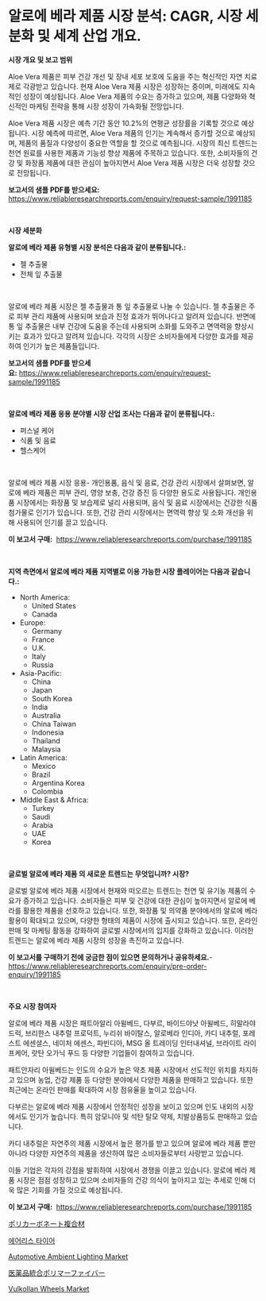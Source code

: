 <p><h1>알로에 베라 제품 시장 분석: CAGR, 시장 세분화 및 세계 산업 개요.</h1></p><p><strong>시장 개요 및 보고 범위</strong></p>
<p><p>Aloe Vera 제품은 피부 건강 개선 및 장내 세포 보호에 도움을 주는 혁신적인 자연 치료제로 각광받고 있습니다. 현재 Aloe Vera 제품 시장은 성장하는 중이며, 미래에도 지속적인 성장이 예상됩니다. Aloe Vera 제품의 수요는 증가하고 있으며, 제품 다양화와 혁신적인 마케팅 전략을 통해 시장 성장이 가속화될 전망입니다.</p><p>Aloe Vera 제품 시장은 예측 기간 동안 10.2%의 연평균 성장률을 기록할 것으로 예상됩니다. 시장 예측에 따르면, Aloe Vera 제품의 인기는 계속해서 증가할 것으로 예상되며, 제품의 품질과 다양성이 중요한 역할을 할 것으로 예측됩니다. 시장의 최신 트렌드는 천연 원료를 사용한 제품과 기능성 향상 제품에 주목하고 있습니다. 또한, 소비자들의 건강 및 화장품 제품에 대한 관심이 높아지면서 Aloe Vera 제품 시장은 더욱 성장할 것으로 전망됩니다.</p></p>
<p><strong>보고서의 샘플 PDF를 받으세요:</strong> <a href="https://www.reliableresearchreports.com/enquiry/request-sample/1991185">https://www.reliableresearchreports.com/enquiry/request-sample/1991185</a></p>
<p>&nbsp;</p>
<p><strong>시장 세분화</strong></p>
<p><strong>알로에 베라 제품 유형별 시장 분석은 다음과 같이 분류됩니다.:</strong></p>
<p><ul><li>젤 추출물</li><li>전체 잎 추출물</li></ul></p>
<p>&nbsp;</p>
<p><p>알로에 베라 제품 시장은 젤 추출물과 통 잎 추출물로 나눌 수 있습니다. 젤 추출물은 주로 피부 관리 제품에 사용되며 보습과 진정 효과가 뛰어나다고 알려져 있습니다. 반면에 통 잎 추출물은 내부 건강에 도움을 주는데 사용되며 소화를 도와주고 면역력을 향상시키는 효과가 있다고 알려져 있습니다. 각각의 시장은 소비자들에게 다양한 효과를 제공하여 인기가 높은 제품들입니다.</p></p>
<p><strong>보고서의 샘플 PDF를 받으세요:</strong>&nbsp;<a href="https://www.reliableresearchreports.com/enquiry/request-sample/1991185">https://www.reliableresearchreports.com/enquiry/request-sample/1991185</a></p>
<p>&nbsp;</p>
<p><strong> 알로에 베라 제품 응용 분야별 시장 산업 조사는 다음과 같이 분류됩니다.:</strong></p>
<p><ul><li>퍼스널 케어</li><li>식품 및 음료</li><li>헬스케어</li></ul></p>
<p>&nbsp;</p>
<p><p>알로에 베라 제품 시장 응용- 개인용품, 음식 및 음료, 건강 관리 시장에서 살펴보면, 알로에 베라 제품은 피부 관리, 영양 보충, 건강 증진 등 다양한 용도로 사용됩니다. 개인용품 시장에서는 화장품 및 보습제로 널리 사용되며, 음식 및 음료 시장에서는 건강한 식품 첨가물로 인기가 있습니다. 또한, 건강 관리 시장에서는 면역력 향상 및 소화 개선을 위해 사용되어 인기를 끌고 있습니다.</p></p>
<p><strong>이 보고서 구매:</strong>&nbsp; <a href="https://www.reliableresearchreports.com/purchase/1991185">https://www.reliableresearchreports.com/purchase/1991185</a></p>
<p>&nbsp;</p>
<p><strong>지역 측면에서 알로에 베라 제품 지역별로 이용 가능한 시장 플레이어는 다음과 같습니다.:</strong></p>
<p><ul>
    <li>
        North America:
        <ul>
            <li>United States</li>
            <li>Canada</li>
        </ul>
    </li>
    <li>
        Europe:
        <ul>
            <li>Germany</li>
            <li>France</li>
            <li>U.K.</li>
            <li>Italy</li>
            <li>Russia</li>
        </ul>
    </li>
    <li>
        Asia-Pacific:
        <ul>
            <li>China</li>
            <li>Japan</li>
            <li>South Korea</li>
            <li>India</li>
            <li>Australia</li>
            <li>China Taiwan</li>
            <li>Indonesia</li>
            <li>Thailand</li>
            <li>Malaysia</li>
        </ul>
    </li>
    <li>
        Latin America:
        <ul>
            <li>Mexico</li>
            <li>Brazil</li>
            <li>Argentina Korea</li>
            <li>Colombia</li>
        </ul>
    </li>
    <li>
        Middle East & Africa:
        <ul>
            <li>Turkey</li>
            <li>Saudi</li>
            <li>Arabia</li>
            <li>UAE</li>
            <li>Korea</li>
        </ul>
    </li>
    </ul></p>
<p>&nbsp;</p>
<p><strong>글로벌 알로에 베라 제품 의 새로운 트렌드는 무엇입니까? 시장?</strong></p>
<p><p>글로벌 알로에 베라 제품 시장에서 현재와 떠오르는 트렌드는 천연 및 유기농 제품의 수요가 증가하고 있습니다. 소비자들은 피부 및 건강에 대한 관심이 높아지면서 알로에 베라를 활용한 제품을 선호하고 있습니다. 또한, 화장품 및 의약품 분야에서의 알로에 베라 활용이 확대되고 있으며, 다양한 형태의 제품이 시장에 출시되고 있습니다. 또한, 온라인 판매 및 마케팅 활동을 강화하여 글로벌 시장에서의 입지를 강화하고 있습니다. 이러한 트렌드는 알로에 베라 제품 시장의 성장을 촉진하고 있습니다.</p></p>
<p><strong>이 보고서를 구매하기 전에 궁금한 점이 있으면 문의하거나 공유하세요.</strong>- <a href="https://www.reliableresearchreports.com/enquiry/pre-order-enquiry/1991185">https://www.reliableresearchreports.com/enquiry/pre-order-enquiry/1991185</a></p>
<p>&nbsp;</p>
<p><strong>주요 시장 참여자</strong></p>
<p><p>알로에 베라 제품 시장은 패트아알리 아윌베드, 다부르, 바이드야낫 아윌베드, 히말라야 드럭, 브리한스 내추럴 프로덕트, 누리쉬 바이탈스, 알로베라 인디아, 카디 내추럴, 포레스트 에센셜스, 네이처 에센스, 파빈디아, MSG 올 트레이딩 인터내셔널, 브라이트 라이프케어, 랏탄 오가닉 푸드 등 다양한 기업들이 참여하고 있습니다. </p><p>패트안자리 아윌베드는 인도의 수요가 높은 약초 제품 시장에서 선도적인 위치를 차지하고 있으며 농업, 건강 제품 등 다양한 분야에서 다양한 제품을 판매하고 있습니다. 또한 최근에는 온라인 판매를 확대하여 시장 점유율을 높이고 있습니다. </p><p>다부르는 알로에 베라 제품 시장에서 안정적인 성장을 보이고 있으며 인도 내외의 시장에서도 인기가 높습니다. 특히 암모니아 및 석탄 탈모 약제, 치발상품등도 판매하고 있습니다. </p><p>카디 내추럴은 자연주의 제품 시장에서 높은 평가를 받고 있으며 알로에 베라 제품 뿐만 아니라 다양한 자연주의 제품을 생산하여 많은 소비자들로부터 사랑받고 있습니다. </p><p>이들 기업은 각자의 강점을 발휘하여 시장에서 경쟁을 이끌고 있습니다. 알로에 베라 제품 시장은 점점 성장하고 있으며 소비자들의 건강 의식이 높아지고 있는 추세로 인해 더욱 많은 기회를 가질 것으로 예상됩니다.</p></p>
<p><strong>이 보고서 구매:</strong>&nbsp;&nbsp;<a href="https://www.reliableresearchreports.com/purchase/1991185">https://www.reliableresearchreports.com/purchase/1991185</a></p>
<p><p><a href="https://github.com/joaejkdzgyljvo6/Market-Research-Report-List-1/blob/main/32949039348.md">ポリカーボネート複合材</a></p><p><a href="https://github.com/vsap75a286l/Market-Research-Report-List-1/blob/main/49588708544.md">에어리스 타이어</a></p><p><a href="https://issuu.com/reportprime-2/docs/automotive-ambient-lighting-market-size-2030.pptx">Automotive Ambient Lighting Market</a></p><p><a href="https://github.com/NashBeahan2023/Market-Research-Report-List-1/blob/main/72569489349.md">医薬品統合ポリマーファイバー</a></p><p><a href="https://issuu.com/reportprime-2/docs/vulkollan-wheels-market-size-2030.pptx">Vulkollan Wheels Market</a></p></p>

